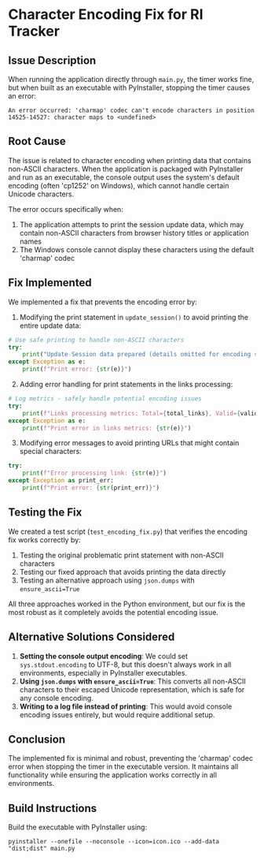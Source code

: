 # Character Encoding Fix for RI Tracker

## Issue Description
When running the application directly through `main.py`, the timer works fine, but when built as an executable with PyInstaller, stopping the timer causes an error:

```
An error occurred: 'charmap' codec can't encode characters in position 14525-14527: character maps to <undefined>
```

## Root Cause
The issue is related to character encoding when printing data that contains non-ASCII characters. When the application is packaged with PyInstaller and run as an executable, the console output uses the system's default encoding (often 'cp1252' on Windows), which cannot handle certain Unicode characters.

The error occurs specifically when:
1. The application attempts to print the session update data, which may contain non-ASCII characters from browser history titles or application names
2. The Windows console cannot display these characters using the default 'charmap' codec

## Fix Implemented
We implemented a fix that prevents the encoding error by:

1. Modifying the print statement in `update_session()` to avoid printing the entire update data:
```python
# Use safe printing to handle non-ASCII characters
try:
    print("Update Session data prepared (details omitted for encoding safety)")
except Exception as e:
    print(f"Print error: {str(e)}")
```

2. Adding error handling for print statements in the links processing:
```python
# Log metrics - safely handle potential encoding issues
try:
    print(f"Links processing metrics: Total={total_links}, Valid={valid_links}, Skipped={skipped_links}, Errors={error_links}")
except Exception as e:
    print(f"Print error in links metrics: {str(e)}")
```

3. Modifying error messages to avoid printing URLs that might contain special characters:
```python
try:
    print(f"Error processing link: {str(e)}")
except Exception as print_err:
    print(f"Print error: {str(print_err)}")
```

## Testing the Fix
We created a test script (`test_encoding_fix.py`) that verifies the encoding fix works correctly by:
1. Testing the original problematic print statement with non-ASCII characters
2. Testing our fixed approach that avoids printing the data directly
3. Testing an alternative approach using `json.dumps` with `ensure_ascii=True`

All three approaches worked in the Python environment, but our fix is the most robust as it completely avoids the potential encoding issue.

## Alternative Solutions Considered
1. **Setting the console output encoding**: We could set `sys.stdout.encoding` to UTF-8, but this doesn't always work in all environments, especially in PyInstaller executables.
2. **Using `json.dumps` with `ensure_ascii=True`**: This converts all non-ASCII characters to their escaped Unicode representation, which is safe for any console encoding.
3. **Writing to a log file instead of printing**: This would avoid console encoding issues entirely, but would require additional setup.

## Conclusion
The implemented fix is minimal and robust, preventing the 'charmap' codec error when stopping the timer in the executable version. It maintains all functionality while ensuring the application works correctly in all environments.

## Build Instructions
Build the executable with PyInstaller using:
```
pyinstaller --onefile --noconsole --icon=icon.ico --add-data "dist;dist" main.py
```